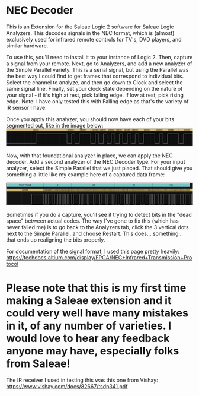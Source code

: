 
  # NEC Decoder
  
This is an Extension for the Saleae Logic 2 software for Saleae Logic Analyzers. This decodes signals in the NEC format, which is (almost) exclusively used for infrared remote controls for TV's, DVD players, and similar hardware.

To use this, you'll need to install it to your instance of Logic 2. Then, capture a signal from your remote. Next, go to Analyzers, and add a new analyzer of the Simple Parallel variety. This is a serial signal, but using the Parallel was the best way I could find to get frames that correspond to individual bits. Select the channel to analyze, and then go down to Clock and select the same signal line. Finally, set your clock state depending on the nature of your signal - if it's high at rest, pick falling edge. If low at rest, pick rising edge. Note: I have only tested this with Falling edge as that's the variety of IR sensor I have.

Once you apply this analyzer, you should now have each of your bits segmented out, like in the image below:
![screen capture of signal with Simple Parallel](./assets/initial_simple_parallel.png)

Now, with that foundational analyzer in place, we can apply the NEC decoder. Add a second analyzer of the NEC Decoder type. For your input analyzer, select the Simple Parallel that we just placed. That should give you something a little like my example here of a captured data frame:

![screen capture of signal with Simple Parallel](./assets/nec_analyzed.png)

Sometimes if you do a capture, you'll see it trying to detect bits in the "dead space" between actual codes. The way I've gone to fix this (which has never failed me) is to go back to the Analyzers tab, click the 3 vertical dots next to the Simple Parallel, and choose Restart. This does... something... that ends up realigning the bits properly.

For documentation of the signal format, I used this page pretty heavily: https://techdocs.altium.com/display/FPGA/NEC+Infrared+Transmission+Protocol

# Please note that this is my first time making a Saleae extension and it could very well have many mistakes in it, of any number of varieties. I would love to hear any feedback anyone may have, especially folks from Saleae!

The IR receiver I used in testing this was this one from Vishay: https://www.vishay.com/docs/82667/tsdp341.pdf
